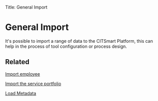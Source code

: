 Title: General Import

# General Import

It's possible to import a range of data to the CITSmart Platform, this can help in the process of tool configuration or process design.


## Related

[Import employee][1]

[Import the service portfolio][2]

[Load Metadata][3]

[1]:/en-us/citsmart-platform-9/platform-administration/data-and-import/employee-import.html
[2]:/en-us/citsmart-platform-9/platform-administration/data-and-import/portfolio-import-service-portfolio.html
[3]:/en-us/citsmart-platform-9/platform-administration/data-and-import/metadata-load.html

<!-- !!! tip "About"

    <b>Product/Version:</b> CITSmart | 9.00 &nbsp;&nbsp;
    <b>Updated:</b>01/22/2019 - João Pelles  
	
